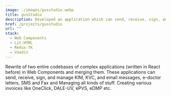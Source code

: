 ```yaml
---
image: ./images/gusstudio.webp
title: gusStudio
description: Developed an application which can send, receive, sign, and manage KIM, KVC, and email messages, e-doctor letters, and SMS. Creating various invoices.
href: /projects/gusstudio
url: ""
stack:
  - Web Components
  - Lit-HTML
  - Redux-TK
  - Vaadin
---
```


Rewrite of two entire codebases of complex applications (written in React before) in Web Components and merging them. These applications can send, receive, sign, and manage KIM, KVC, and email messages, e-doctor letters, SMS and Fax and Managing all kinds of stuff. Creating various invoices like OneClick, DALE-UV, ePVS, eDMP etc.